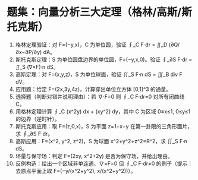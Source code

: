 # 题集：向量分析三大定理（格林/高斯/斯托克斯）

1) 格林定理验证：对 F=(−y,x)，C 为单位圆，验证 ∮_C F·dr = ∬_D (∂Q/∂x−∂P/∂y) dA。
2) 斯托克斯定理：S 为单位圆盘边界的单位圆，F=(−y,x,0)。验证 ∮_∂S F·dr = ∬_S (∇×F)·n dS。
3) 高斯定理：对 F=(x,y,z)，S 为单位球面，验证 ∬_S F·n dS = ∭_B div F dV。
4) 应用题：给定 F=(2x,3y,4z)，计算穿出单位立方体 [0,1]^3 的通量。
5) 选择题（判断对错并说明理由）：若 ∇·F=0 则 ∮_C F·dr=0 对所有闭曲线 C。
6) 用格林定理计算 ∮_C (x^2y) dx + (xy^2) dy，其中 C 为区域 0≤x≤1, 0≤y≤1 的边界（逆时针）。
7) 斯托克斯应用：取 F=(z,0,x)，S 为平面 z=1−x−y 在第一卦限的三角形面片，求 ∮_∂S F·dr。
8) 高斯应用：F=(x^2, y^2, z^2)，S 为球面 x^2+y^2+z^2=R^2，求 ∬_S F·n dS。
9) 环量与保守场：判定 F=(2xy, x^2+2y) 是否为保守场，并给出理由。
10) 反例构造：给出一个区域非单连通、∇×F=0 但 ∮_C F·dr≠0 的例子（提示：去原点平面上取 F=(−y/(x^2+y^2), x/(x^2+y^2))）。

